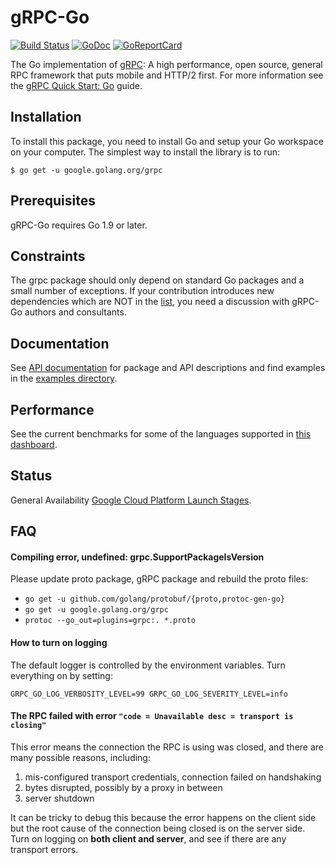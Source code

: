  # gRPC-Go

[![Build Status](https://travis-ci.org/grpc/grpc-go.svg)](https://travis-ci.org/grpc/grpc-go) [![GoDoc](https://godoc.org/google.golang.org/grpc?status.svg)](https://godoc.org/google.golang.org/grpc) [![GoReportCard](https://goreportcard.com/badge/grpc/grpc-go)](https://goreportcard.com/report/github.com/grpc/grpc-go)

The Go implementation of [gRPC](https://grpc.io/): A high performance, open source, general RPC framework that puts mobile and HTTP/2 first. For more information see the [gRPC Quick Start: Go](https://grpc.io/docs/quickstart/go.html) guide.

Installation
------------

To install this package, you need to install Go and setup your Go workspace on your computer. The simplest way to install the library is to run:

```
$ go get -u google.golang.org/grpc
```

Prerequisites
-------------

gRPC-Go requires Go 1.9 or later.

Constraints
-----------
The grpc package should only depend on standard Go packages and a small number of exceptions. If your contribution introduces new dependencies which are NOT in the [list](https://godoc.org/google.golang.org/grpc?imports), you need a discussion with gRPC-Go authors and consultants.

Documentation
-------------
See [API documentation](https://godoc.org/google.golang.org/grpc) for package and API descriptions and find examples in the [examples directory](examples/).

Performance
-----------
See the current benchmarks for some of the languages supported in [this dashboard](https://performance-dot-grpc-testing.appspot.com/explore?dashboard=5652536396611584&widget=490377658&container=1286539696).

Status
------
General Availability [Google Cloud Platform Launch Stages](https://cloud.google.com/terms/launch-stages).

FAQ
---

#### Compiling error, undefined: grpc.SupportPackageIsVersion

Please update proto package, gRPC package and rebuild the proto files:
 - `go get -u github.com/golang/protobuf/{proto,protoc-gen-go}`
 - `go get -u google.golang.org/grpc`
 - `protoc --go_out=plugins=grpc:. *.proto`

#### How to turn on logging

The default logger is controlled by the environment variables. Turn everything
on by setting:

```
GRPC_GO_LOG_VERBOSITY_LEVEL=99 GRPC_GO_LOG_SEVERITY_LEVEL=info
```

#### The RPC failed with error `"code = Unavailable desc = transport is closing"`

This error means the connection the RPC is using was closed, and there are many
possible reasons, including:
 1. mis-configured transport credentials, connection failed on handshaking
 1. bytes disrupted, possibly by a proxy in between
 1. server shutdown

It can be tricky to debug this because the error happens on the client side but
the root cause of the connection being closed is on the server side. Turn on
logging on __both client and server__, and see if there are any transport
errors.
